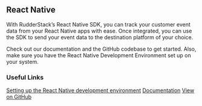  ## React Native

With RudderStack’s React Native SDK, you can track your customer event data from your React Native apps with ease. Once integrated, you can use the SDK to send your event data to the destination platform of your choice.

Check out our documentation and the GitHub codebase to get started. Also, make sure you have the React Native Development Environment set up on your system.

### Useful Links

[Setting up the React Native development environment](https://reactnative.dev/docs/environment-setup)
[Documentation][]
[View on GitHub][]

[//]: # "These are reference links used in the body of this note and get stripped out when the markdown processor does its job. There is no need to format nicely because it shouldn't be seen. Thanks SO - http://stackoverflow.com/questions/4823468/store-comments-in-markdown-syntax"
[documentation]: https://docs.rudderstack.com/rudderstack-sdk-integration-guides/rudderstack-react-native-sdk
[view on github]: https://github.com/rudderlabs/rudder-sdk-react-native

